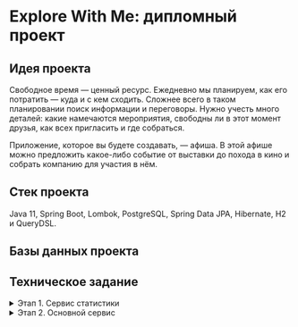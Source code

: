 # Explore With Me: дипломный проект

## Идея проекта
Свободное время — ценный ресурс. Ежедневно мы планируем, как его потратить — куда и с кем сходить. Сложнее всего в таком
планировании поиск информации и переговоры. Нужно учесть много деталей: какие намечаются мероприятия, свободны ли в этот
момент друзья, как всех пригласить и где собраться.

Приложение, которое вы будете создавать, — афиша. В этой афише можно предложить какое-либо событие от выставки до похода
в кино и собрать компанию для участия в нём.

## Стек проекта
Java 11, Spring Boot, Lombok, PostgreSQL, Spring Data JPA, Hibernate, H2 и QueryDSL.

## Базы данных проекта

## Техническое задание

<details>
 <summary> Этап 1. Сервис статистики </summary>
Первый этап — реализация сервиса статистики. Его функционал достаточно прост и ограничен, поэтому начать с него будет
лучше всего. Реализация сервиса статистики позволит вам разобраться со спецификацией API и основными требованиями ТЗ,
а также подготовить сборку проекта.

### На первом этапе необходимо:
 * Реализовать сервис статистики в соответствии со спецификацией:
[ewm-stats-service.json](https://raw.githubusercontent.com/yandex-praktikum/java-explore-with-me/main/ewm-stats-service-spec.json).
 * Реализовать HTTP-клиент для работы с сервисом статистики.
 * Подготовить сборку проекта.
 * Определится с тематикой дополнительной функциональности, которую вы будете реализовывать.

### Базовые требования
Разработка должна вестись в публичном репозитории, созданном на основе
[шаблона](https://github.com/yandex-praktikum/java-explore-with-me).

Весь код первого этапа разместите в отдельной ветке с именем `stat_svc`.

### Что будет проверяться
1. Работающая сборка проекта:
 * проект компилируется без ошибок;
 * сервис статистики успешно запускается в докер-контейнере;
 * экземпляр PostgreSQL для сервиса статистики успешно запускается в докер-контейнере.
2. Корректная работа сервиса статистики:
 * все эндпоинты отрабатывают в соответствии со спецификацией;
 * данные успешно сохраняются и выгружаются из базы данных;
 * реализован HTTP-клиент сервиса статистики.

💡 На этом этапе у вас две итерации проверки работы.

### Как подготовить сборку проекта
1. Учитывайте многомодульность.

Приложение дипломного проекта должно состоять из двух отдельно запускаемых сервисов — в контексте сборки проекта при
помощи Maven это означает, что проект будет многомодульным. Но это ещё не всё. Сами сервисы можно также разбить на подмодули.
Сервис статистики должен состоять из HTTP-сервиса и HTTP-клиента. Это значит, что модуль статистики можно разделить
на два подмодуля.
Механизм взаимодействия сервиса и клиента предполагает, что они будут использовать одни и те же объекты для запросов и
ответов. Исходя из этого, можно выделить еще один подмодуль, в котором будут размещены общие классы DTO.

2. Поработайте с файлами.
 * модули основного сервиса и сервиса статистики должны содержать `dockerfile`;
 * в корне проекта должен быть создан файл `docker-compose.yml`, описывающий запуск контейнеров с сервисами проекта и
базами данных для них.
 * файл `pom.xml`, описывающий сборку основного сервиса, на данном этапе должен содержать только указание
на родительский модуль и идентификатор артефакта.

3. Проверьте обязательные зависимости.

Одной из обязательных зависимостей в каждом из сервисов должен быть `Spring Boot Actuator`.
Вот идентификаторы для её добавления.
```
<dependency>
    <groupId>org.springframework.boot</groupId>
    <artifactId>spring-boot-starter-actuator</artifactId>
</dependency> 
```
### После завершения ревью
Когда все замечания ревьюера будут устранены и ваш Pull Request будет утверждён, не забудьте сделать слияние изменений
из ветки `stat_svc` в ветку `main`. Для этого перейдите в ваш Pull Request на платформе GitHub и нажмите кнопку
`Merge pull request`.

</details>

<details>
 <summary> Этап 2. Основной сервис </summary>

На прошлом этапе вы подготовили Maven-проект и модуль статистики, который состоит из HTTP-сервиса и HTTP-клиента.
Теперь пришло время реализации основного сервиса! Для начала просмотрите ещё раз техническое задание и изучите
[спецификацию API основного сервиса](https://raw.githubusercontent.com/yandex-praktikum/java-explore-with-me/main/ewm-main-service-spec.json).

### Базовые требования

Реализация должна вестись в отдельной ветке с именем `main_svc`. Эта ветка должна основываться на ветке `main` в которую
слиты изменения предыдущего этапа.

### Что будет проверяться

Работающая сборка проекта:

 * проект компилируется без ошибок;
 * основной сервис и сервис статистики успешно запускаются в Docker-контейнерах;
 * для каждого сервиса запускается свой экземпляр PostgreSQL в Docker-контейнере.

Корректная работа основного сервиса:

 * все эндпоинты отрабатывают в соответствии со спецификацией;
 * данные успешно сохраняются и выгружаются из базы данных;
 * основной сервис и сервис статистики корректно взаимодействуют;
 * реализация работы с данными не производит лишней нагрузки на базу данных.

💡 На этом этапе у вас три итерации проверки работы.

### После завершения ревью

Также же как и на первом этапе, после того, как все замечания ревьюера будут устранены и ваш `Pull Request` будет
утверждён — сделайте слияние изменений из ветки main-svc в ветку main. Для этого вам нужно перейти в ваш `Pull Request`
на платформе GitHub и нажать кнопку `Merge pull request`.
</details>
